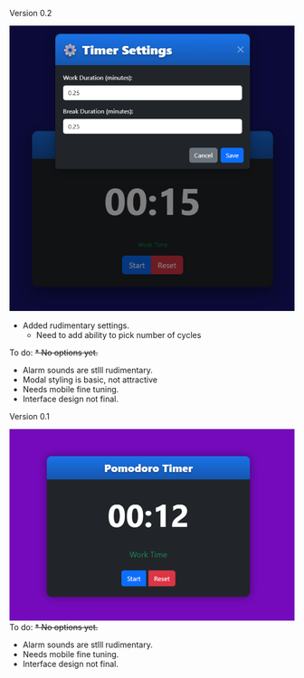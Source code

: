 Version 0.2

![Ver 0.2](https://raw.githubusercontent.com/KevanMacGee/HTML-Pom/refs/heads/main/screenshots/ScreenshotVer0_2a.png)
* Added rudimentary settings.
  - Need to add ability to pick number of cycles
    
To do:
~~* No options yet.~~
* Alarm sounds are stlll rudimentary.
* Modal styling is basic, not attractive
* Needs mobile fine tuning.
* Interface design not final.

Version 0.1

![Ver 0.1](https://raw.githubusercontent.com/KevanMacGee/HTML-Pom/refs/heads/main/screenshots/ScreenshotVer0_1.png)
To do:
~~* No options yet.~~
* Alarm sounds are stlll rudimentary.
* Needs mobile fine tuning.
* Interface design not final.
